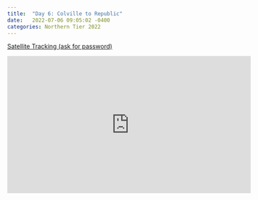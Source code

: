 ```yaml
---
title:  "Day 6: Colville to Republic"
date:   2022-07-06 09:05:02 -0400
categories: Northern Tier 2022
---
```


[Satellite Tracking (ask for password)](https://us0-share.explore.garmin.com/share/harveybarnhard)
<iframe width="560" height="315" src="https://www.youtube.com/embed/n2SOItpVHCk" frameborder="0" allow="autoplay; encrypted-media" allowfullscreen></iframe>

<p style="text-align: center;"><div class='strava-embed-placeholder' data-embed-type='activity' data-embed-id='7427737645'></div><script src='https://strava-embeds.com/embed.js'></script></p>
